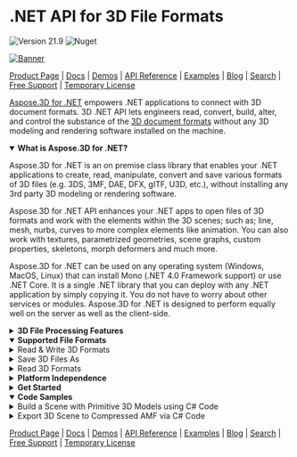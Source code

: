 # .NET API for 3D File Formats

![Version 21.9](https://img.shields.io/badge/nuget-v21.9-blue) ![Nuget](https://img.shields.io/nuget/dt/Aspose.3D)

[![Banner](https://www.dropbox.com/s/jde07o8qvin8fjq/nuget-aspose_3d-for-net%20-%20Original.png?raw=1)](https://downloads.aspose.com/3d/net)

[Product Page](https://products.aspose.com/3d/net/) | [Docs](https://docs.aspose.com/3d/net/) | [Demos](https://products.aspose.app/3d/family) | [API Reference](https://apireference.aspose.com/3d/net) | [Examples](https://github.com/aspose-3d/Aspose.3D-for-.NET/tree/master/Examples) | [Blog](https://blog.aspose.com/category/3d/) | [Search](https://search.aspose.com/) | [Free Support](https://forum.aspose.com/c/3d) | [Temporary License](https://purchase.aspose.com/temporary-license)

[Aspose.3D for .NET](https://products.aspose.com/3d/net/) empowers .NET applications to connect with 3D document formats. 3D .NET API lets engineers read, convert, build, alter, and control the substance of the [3D document formats](https://docs.aspose.com/3d/net/supported-file-formats/) without any 3D modeling and rendering software installed on the machine.


<details open>
<summary><b>What is Aspose.3D for .NET?</b></summary>
  
Aspose.3D for .NET is an on premise class library that enables your .NET applications to create, read, manipulate, convert and save various formats of 3D files (e.g. 3DS, 3MF, DAE, DFX, gITF, U3D, etc.), without installing any 3rd party 3D modeling or rendering software.

Aspose.3D for .NET API enhances your .NET apps to open files of 3D formats and work with the elements within the 3D scenes; such as; line, mesh, nurbs, curves to more complex elements like animation. You can also work with textures, parametrized geometries, scene graphs, custom properties, skeletons, morph deformers and much more.

Aspose.3D for .NET can be used on any operating system (Windows, MacOS, Linux) that can install Mono (.NET 4.0 Framework support) or use .NET Core. It is a single .NET library that you can deploy with any .NET application by simply copying it. You do not have to worry about other services or modules. Aspose.3D for .NET is designed to perform equally well on the server as well as the client-side.

</details>

<details>
<summary><b>3D File Processing Features</b></summary>

- [Import 3D scenes from PDF](https://docs.aspose.com/3d/net/import-3d-scenes-and-contents-from-a-pdf/).
- Import, create, customize, & save 3D scenes.
- [Create 3D mesh](https://docs.aspose.com/3d/net/create-3d-mesh-and-scene/) & [scale geometries of a 3D scene](https://docs.aspose.com/3d/net/scale-geometries-of-a-3d-scene/).
- Configure cube by setting up normals or UV.
- Perform element formatting using 3D transformations.
- Share geometry data among multiple nodes of a mesh.
- [Add 3D scene animation](https://docs.aspose.com/3d/net/add-animation-property-and-setup-target-camera-in-3d-document/).
- Work with 3D objects & models.

</details>

<details open>
<summary><b>Supported File Formats</b></summary>
  
  <details>
    <summary>Read & Write 3D Formats</summary>

        * **Autodesk** FBX 7.2 to 7.5 (ASCII/Binary)
        * **3D Systems CAD:** STL (ASCII/Binary)
        * **Wavefront:** OBJ
        * **Discreet 3D Studio:** 3DS
        * **Universal3D:** U3D
        * **Collada:** DAE
        * **GL Transmission:** glTF (ASCII/Binary)
        * **Google Draco:** DRC
        * **RVM:** (Text/Binary)
        * **Portable Document Format:** PDF
        * **Other:** AMF, PLY (ASCII/Binary)
</details>
  
  
  <details>
    <summary>Save 3D Files As</summary>
  
        * **WEB:** HTML
    
</details>
  
  <details>
    <summary>Read 3D Formats</summary>
  
        * **DirectX:** X (ASCII/Binary)
        * **Siemens:** JT
        * **Other:** DXF, ASF, VRML, 3MF
    
  </details>
  
</details>


<details>
<summary><b>Platform Independence</b></summary>

Aspose.3D for .NET is written in C# and supports Windows Forms as well as ASP.NET apps. Development can be performed on any platform that has a .NET environment for both 32-bit and 64-bit applications. It supports .NET Frameworks 2.0 till 4.7.2 as well as the Client Profile version for .NET Framework 4.0.
  
</details>

<details>
<summary><b>Get Started</b></summary>

Are you ready to give Aspose.3D for .NET a try? Simply execute `Install-Package Aspose.3D` from the Package Manager Console in Visual Studio to fetch the NuGet package. If you already have Aspose.3D for .NET and want to upgrade the version, please execute `Update-Package Aspose.3D` to get the latest version.

</details>


<details open>
<summary><b>Code Samples</b></summary>

<details>
    <summary>Build a Scene with Primitive 3D Models using C# Code</summary>

        ```csharp
        // initialize a Scene object
        Scene scene = new Scene();
        // create a Box model
        scene.RootNode.CreateChildNode("box", new Box());
        // create a Cylinder model
        scene.RootNode.CreateChildNode("cylinder", new Cylinder());
        // save drawing in FBX format
        scene.Save(dir + "output.fbx", FileFormat.FBX7500ASCII);
        ```
</details>

<details>
    <summary>Export 3D Scene to Compressed AMF via C# Code</summary>
    <p>
    
        ```csharp
        // load a scene
        Scene scene = new Scene();
        var box = new Box();
        var tr = scene.RootNode.CreateChildNode(box).Transform;
        tr.Scale = new Vector3(12, 12, 12);
        tr.Translation = new Vector3(10, 0, 0);
        tr = scene.RootNode.CreateChildNode(box).Transform;
        // scale transform
        tr.Scale = new Vector3(5, 5, 5);
        // set Euler angles
        tr.EulerAngles = new Vector3(50, 10, 0);
        scene.RootNode.CreateChildNode();
        scene.RootNode.CreateChildNode().CreateChildNode(box);
        scene.RootNode.CreateChildNode().CreateChildNode(box);
        // save compressed AMF file
        scene.Save(dir + "output.amf", new AMFSaveOptions() {
        EnableCompression = true
        });
        ```

  </p>    
</details>
  
</details>

[Product Page](https://products.aspose.com/3d/net/) | [Docs](https://docs.aspose.com/3d/net/) | [Demos](https://products.aspose.app/3d/family) | [API Reference](https://apireference.aspose.com/3d/net) | [Examples](https://github.com/aspose-3d/Aspose.3D-for-.NET/tree/master/Examples) | [Blog](https://blog.aspose.com/category/3d/) | [Search](https://search.aspose.com/) | [Free Support](https://forum.aspose.com/c/3d) | [Temporary License](https://purchase.aspose.com/temporary-license)

